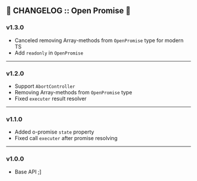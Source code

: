 📰 CHANGELOG :: Open Promise 👐
-------------------------------
<a name="start"></a>

### v1.3.0

- Canceled removing Array-methods from `OpenPromise` type for modern TS
- Add `readonly` in `OpenPromise`

---

### v1.2.0

- Support `AbortController`
- Removing Array-methods from `OpenPromise` type
- Fixed `executer` result resolver

---

### v1.1.0

- Added o-promise `state` property
- Fixed call `executer` after promise resolving

---

### v1.0.0

- Base API ;]
